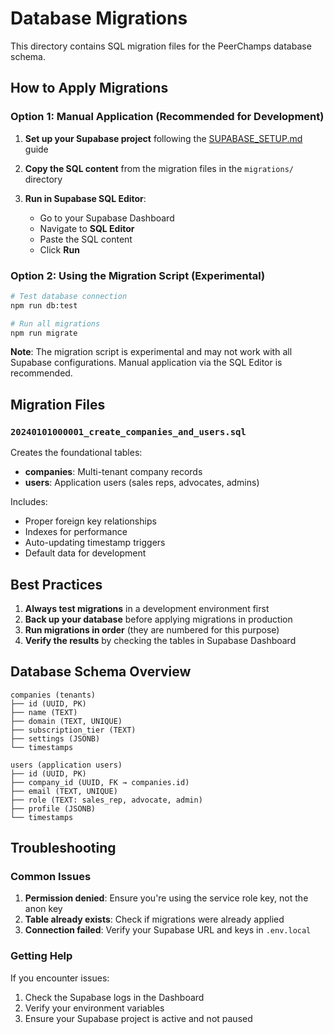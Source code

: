 # Database Migrations

This directory contains SQL migration files for the PeerChamps database schema.

## How to Apply Migrations

### Option 1: Manual Application (Recommended for Development)

1. **Set up your Supabase project** following the [SUPABASE_SETUP.md](../SUPABASE_SETUP.md) guide

2. **Copy the SQL content** from the migration files in the `migrations/` directory

3. **Run in Supabase SQL Editor**:
   - Go to your Supabase Dashboard
   - Navigate to **SQL Editor**
   - Paste the SQL content
   - Click **Run**

### Option 2: Using the Migration Script (Experimental)

```bash
# Test database connection
npm run db:test

# Run all migrations
npm run migrate
```

**Note**: The migration script is experimental and may not work with all Supabase configurations. Manual application via the SQL Editor is recommended.

## Migration Files

### `20240101000001_create_companies_and_users.sql`

Creates the foundational tables:

- **companies**: Multi-tenant company records
- **users**: Application users (sales reps, advocates, admins)

Includes:

- Proper foreign key relationships
- Indexes for performance
- Auto-updating timestamp triggers
- Default data for development

## Best Practices

1. **Always test migrations** in a development environment first
2. **Back up your database** before applying migrations in production
3. **Run migrations in order** (they are numbered for this purpose)
4. **Verify the results** by checking the tables in Supabase Dashboard

## Database Schema Overview

```
companies (tenants)
├── id (UUID, PK)
├── name (TEXT)
├── domain (TEXT, UNIQUE)
├── subscription_tier (TEXT)
├── settings (JSONB)
└── timestamps

users (application users)
├── id (UUID, PK)
├── company_id (UUID, FK → companies.id)
├── email (TEXT, UNIQUE)
├── role (TEXT: sales_rep, advocate, admin)
├── profile (JSONB)
└── timestamps
```

## Troubleshooting

### Common Issues

1. **Permission denied**: Ensure you're using the service role key, not the anon key
2. **Table already exists**: Check if migrations were already applied
3. **Connection failed**: Verify your Supabase URL and keys in `.env.local`

### Getting Help

If you encounter issues:

1. Check the Supabase logs in the Dashboard
2. Verify your environment variables
3. Ensure your Supabase project is active and not paused
